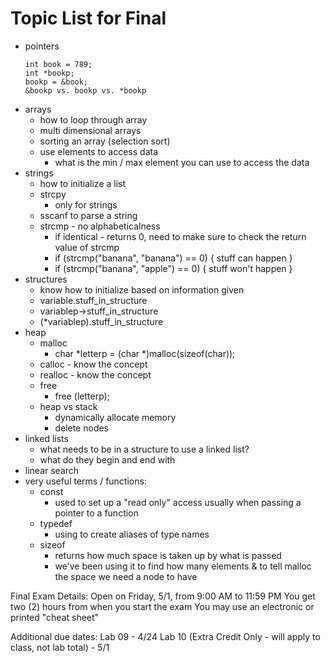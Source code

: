 # Topic List for Final

* pointers
    ```
    int book = 789;
    int *bookp;
    bookp = &book;
    &bookp vs. bookp vs. *bookp
    ```
* arrays
    * how to loop through array
    * multi dimensional arrays
    * sorting an array (selection sort)
    * use elements to access data
        * what is the min / max element you can use to access the data
* strings
    * how to initialize a list
    * strcpy
        * only for strings
    * sscanf to parse a string
    * strcmp - no alphabeticalness
        * if identical - returns 0, need to make sure to check the return value of strcmp
        * if (strcmp("banana", "banana") == 0) { stuff can happen }
        * if (strcmp("banana", "apple") == 0) { stuff won't happen }
* structures
    * know how to initialize based on information given
    * variable.stuff_in_structure
    * variablep->stuff_in_structure
    * (*variablep).stuff_in_structure
* heap
    * malloc
        * char *letterp = (char *)malloc(sizeof(char));
    * calloc - know the concept
    * realloc - know the concept
    * free
        * free (letterp);
    * heap vs stack
        * dynamically allocate memory
        * delete nodes
* linked lists
    * what needs to be in a structure to use a linked list?
    * what do they begin and end with
* linear search
* very useful terms / functions:
    * const
        * used to set up a "read only" access usually when passing a pointer to a function
    * typedef
        * using to create aliases of type names
    * sizeof
        * returns how much space is taken up by what is passed
        * we've been using it to find how many elements & to tell malloc the space we need a node to have

Final Exam Details: 
Open on Friday, 5/1, from 9:00 AM to 11:59 PM 
You get two (2) hours from when you start the exam 
You may use an electronic or printed "cheat sheet"

Additional due dates: 
Lab 09 - 4/24 
Lab 10 (Extra Credit Only - will apply to class, not lab total) - 5/1
